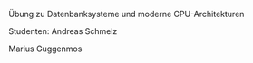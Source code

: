 Übung zu Datenbanksysteme und moderne CPU-Architekturen

Studenten:
Andreas Schmelz

Marius Guggenmos